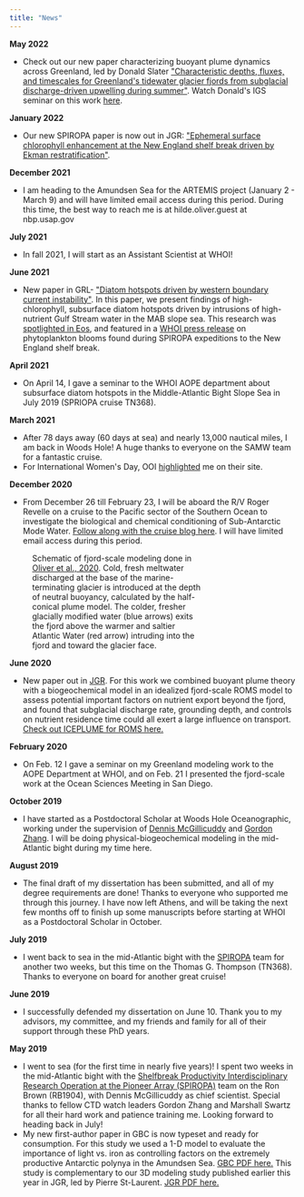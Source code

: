 ```yaml
---
title: "News"
---
```

**May 2022**
- Check out our new paper characterizing buoyant plume dynamics across Greenland, led by Donald Slater ["Characteristic depths, fluxes, and timescales for Greenland's tidewater glacier fjords from subglacial discharge-driven upwelling during summer"](https://doi.org/10.1029/2021GL097081). Watch Donald's IGS seminar on this work [here](https://www.youtube.com/watch?v=yhcNP__BZsg). 

**January 2022**
- Our new SPIROPA paper is now out in JGR: ["Ephemeral surface chlorophyll enhancement at the New England shelf break driven by Ekman restratification"](https://doi.org/10.1029/2021JC017715).

**December 2021**
- I am heading to the Amundsen Sea for the ARTEMIS project (January 2 - March 9) and will have limited email access during this period. During this time, the best way to reach me is at hilde.oliver.guest at nbp.usap.gov

**July 2021**
- In fall 2021, I will start as an Assistant Scientist at WHOI!

**June 2021**
- New paper in GRL- ["Diatom hotspots driven by western boundary current instability"](https://doi.org/10.1029/2020GL091943). In this paper, we present findings of high-chlorophyll, subsurface diatom hotspots driven by intrusions of high-nutrient Gulf Stream water in the MAB slope sea. This research was [spotlighted in Eos](https://eos.org/research-spotlights/gulf-stream-intrusions-feed-diatom-hot-spots), and featured in a [WHOI press release](https://www.whoi.edu/press-room/news-release/papers-explore-massive-plankton-blooms-with-very-different-ecosystem-impacts/) on phytoplankton blooms found during SPIROPA expeditions to the New England shelf break.

**April 2021**
- On April 14, I gave a seminar to the WHOI AOPE department about subsurface diatom hotspots in the Middle-Atlantic Bight Slope Sea in July 2019 (SPRIOPA cruise TN368).

**March 2021**
- After 78 days away (60 days at sea) and nearly 13,000 nautical miles, I am back in Woods Hole! A huge thanks to everyone on the SAMW team for a fantastic cruise.
- For International Women's Day, OOI [highlighted](https://oceanobservatories.org/2021/02/hilde-oliver-carrying-on-the-tradition-of-smart-educated-women/) me on their site. 

**December 2020**
- From December 26 till February 23, I will be aboard the R/V Roger Revelle on a cruise to the Pacific sector of the Southern Ocean to investigate the biological and chemical conditioning of Sub-Antarctic Mode Water. [Follow along with the cruise blog here](https://blog.bigelow.org/tag/samw21/). I will have limited email access during this period.

<figure style="width: 300px" class="align-right">
  <img src="http://hildeoliver.github.io/assets/fjord.png" alt="">
  <figcaption>Schematic of fjord-scale modeling done in <a href="https://doi.org/10.1029/2020JC016185">Oliver et al., 2020</a>. Cold, fresh meltwater discharged at the base of the marine-terminating glacier is introduced at the depth of neutral buoyancy, calculated by the half-conical plume model. The colder, fresher glacially modified water (blue arrows) exits the fjord above the warmer and saltier Atlantic Water (red arrow) intruding into the fjord and toward the glacier face.</figcaption>
</figure> 

**June 2020**
- New paper out in [JGR](https://doi.org/10.1029/2020JC016185). For this work we combined buoyant plume theory with a biogeochemical model in an idealized fjord-scale ROMS model to assess potential important factors on nutrient export beyond the fjord, and found that subglacial discharge rate, grounding depth, and controls on nutrient residence time could all exert a large influence on transport. [Check out ICEPLUME for ROMS here.](https://github.com/ChuningWang/roms-iceplume)

**February 2020**
- On Feb. 12 I gave a seminar on my Greenland modeling work to the AOPE Department at WHOI, and on Feb. 21 I presented the fjord-scale work at the Ocean Sciences Meeting in San Diego.

**October 2019**
- I have started as a Postdoctoral Scholar at Woods Hole Oceanographic, working under the supervision of [Dennis McGillicuddy](https://www2.whoi.edu/staff/dmcgillicuddy/) and [Gordon Zhang](https://www2.whoi.edu/staff/wzhang/). I will be doing physical-biogeochemical modeling in the mid-Atlantic bight during my time here.

**August 2019**
- The final draft of my dissertation has been submitted, and all of my degree requirements are done! Thanks to everyone who supported me through this journey. I have now left Athens, and will be taking the next few months off to finish up some manuscripts before starting at WHOI as a Postdoctoral Scholar in October.

**July 2019**
- I went back to sea in the mid-Atlantic bight with the [SPIROPA](http://science.whoi.edu/users/olga/SPIROPA/SPIROPA.html) team for another two weeks, but this time on the Thomas G. Thompson (TN368). Thanks to everyone on board for another great cruise!

**June 2019**
- I successfully defended my dissertation on June 10. Thank you to my advisors, my committee, and my friends and family for all of their support through these PhD years.

**May 2019**
- I went to sea (for the first time in nearly five years)! I spent two weeks in the mid-Atlantic bight with the [Shelfbreak Productivity Interdisciplinary Research Operation at the Pioneer Array (SPIROPA)](http://science.whoi.edu/users/olga/SPIROPA/SPIROPA.html) team on the Ron Brown (RB1904), with Dennis McGillicuddy as chief scientist. Special thanks to fellow CTD watch leaders Gordon Zhang and Marshall Swartz for all their hard work and patience training me. Looking forward to heading back in July!
- My new first-author paper in GBC is now typeset and ready for consumption. For this study we used a 1-D model to evaluate the importance of light vs. iron as controlling factors on the extremely productive Antarctic polynya in the Amundsen Sea. [GBC PDF here.](https://hildeoliver.github.io/papers/Oliver_et_al-2019-Global_Biogeochemical_Cycles.pdf) This study is complementary to our 3D modeling study published earlier this year in JGR, led by Pierre St-Laurent. [JGR PDF here.](https://hildeoliver.github.io/papers/St-Laurent_et_al-2019-Journal_of_Geophysical_Research__Oceans.pdf)
